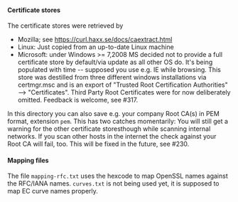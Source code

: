 
#### Certificate stores

The certificate stores were retrieved by

* Mozilla; see https://curl.haxx.se/docs/caextract.html
* Linux: Just copied from an up-to-date Linux machine
* Microsoft: under Windows >= 7,2008 MS decided not to provide
  a full certificate store by default/via update as all other OS do. 
  It's being populated with time -- supposed you use e.g. IE while browsing. 
  This store was destilled from three different windows installations via 
  certmgr.msc and is an export of "Trusted Root Certification Authorities"  
  --> "Certificates". Third Party Root Certificates were for now deliberately 
  omitted. Feedback is welcome, see #317.

In this directory you can also save e.g. your company Root CA(s) in PEM 
format, extension ``pem``. This has two catches momentarily: You will still 
get a warning for the other certificate storesthough while scanning internal 
networks.  If you scan other hosts in the internet the check against your 
Root CA will fail, too. This will be fixed in the future, see #230.

#### Mapping files
The file ``mapping-rfc.txt`` uses the hexcode to map OpenSSL names
against the RFC/IANA names. ``curves.txt`` is not being used yet, it
is supposed to map EC curve names properly.
